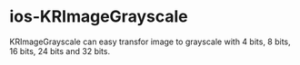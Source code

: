 ios-KRImageGrayscale
====================

KRImageGrayscale can easy transfor image to grayscale with 4 bits, 8 bits, 16 bits, 24 bits and 32 bits.
